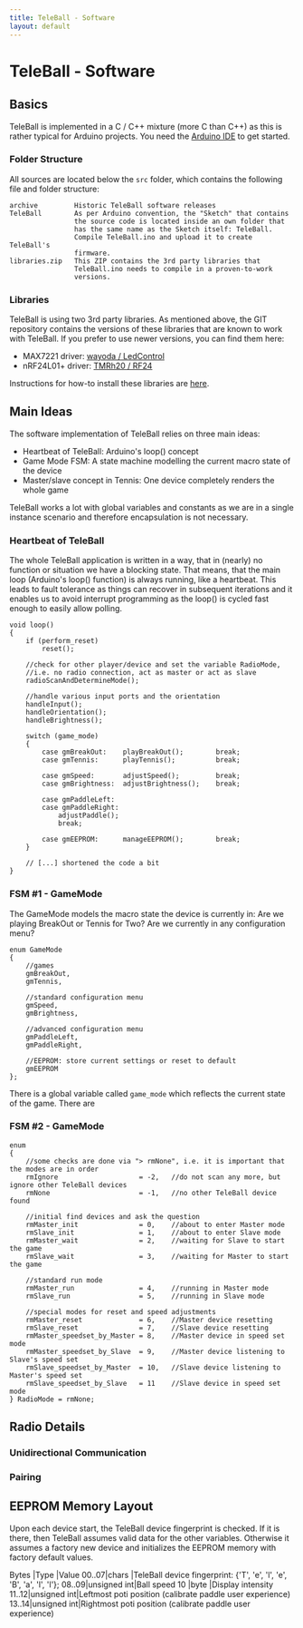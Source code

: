 ```yaml
---
title: TeleBall - Software
layout: default
---
```


TeleBall - Software
===================

Basics
------

TeleBall is implemented in a C / C++ mixture (more C than C++) as this is
rather typical for Arduino projects. You need the
[Arduino IDE](http://arduino.cc/de/Main/Software) to get started.

### Folder Structure

All sources are located below the `src` folder, which contains the following
file and folder structure:

    archive         Historic TeleBall software releases
    TeleBall        As per Arduino convention, the "Sketch" that contains
                    the source code is located inside an own folder that
                    has the same name as the Sketch itself: TeleBall.
                    Compile TeleBall.ino and upload it to create TeleBall's
                    firmware.
    libraries.zip   This ZIP contains the 3rd party libraries that
                    TeleBall.ino needs to compile in a proven-to-work
                    versions.

### Libraries

TeleBall is using two 3rd party libraries. As mentioned above, the GIT repository
contains the versions of these libraries that are known to work with TeleBall. If
you prefer to use newer versions, you can find them here:

* MAX7221 driver: [wayoda / LedControl](https://github.com/wayoda/LedControl)
* nRF24L01+ driver: [TMRh20 / RF24](http://tmrh20.github.io/RF24/)

Instructions for how-to install these libraries are [here](http://arduino.cc/en/Guide/Libraries).

Main Ideas
----------

The software implementation of TeleBall relies on three main ideas:

* Heartbeat of TeleBall: Arduino's loop() concept
* Game Mode FSM: A state machine modelling the current macro state of the device
* Master/slave concept in Tennis: One device completely renders the whole game

TeleBall works a lot with global variables and constants as we are in a single instance
scenario and therefore encapsulation is not necessary.

### Heartbeat of TeleBall

The whole TeleBall application is written in a way, that in (nearly) no function or situation
we have a blocking state. That means, that the main loop (Arduino's loop() function) is
always running, like a heartbeat. This leads to fault tolerance as things can recover in
subsequent iterations and it enables us to avoid interrupt programming as the loop() is
cycled fast enough to easily allow polling.

    void loop()
    {   
        if (perform_reset)
            reset();
            
        //check for other player/device and set the variable RadioMode,
        //i.e. no radio connection, act as master or act as slave
        radioScanAndDetermineMode();
        
        //handle various input ports and the orientation
        handleInput();
        handleOrientation();
        handleBrightness();
        
        switch (game_mode)
        {
            case gmBreakOut:    playBreakOut();        break;
            case gmTennis:      playTennis();          break;
            
            case gmSpeed:       adjustSpeed();         break;
            case gmBrightness:  adjustBrightness();    break;   
            
            case gmPaddleLeft:     
            case gmPaddleRight:
                adjustPaddle();
                break;

            case gmEEPROM:      manageEEPROM();        break;            
        }
        
        // [...] shortened the code a bit
    }


### FSM #1 - GameMode

The GameMode models the macro state the device is currently in: Are we playing BreakOut
or Tennis for Two? Are we currently in any configuration menu?

    enum GameMode
    {
        //games
        gmBreakOut,
        gmTennis,
        
        //standard configuration menu
        gmSpeed,
        gmBrightness,
        
        //advanced configuration menu
        gmPaddleLeft,
        gmPaddleRight,
        
        //EEPROM: store current settings or reset to default
        gmEEPROM
    };

There is a global variable called `game_mode` which reflects the current state of
the game. There are 

### FSM #2 - GameMode

    enum
    {
        //some checks are done via "> rmNone", i.e. it is important that the modes are in order
        rmIgnore                    = -2,   //do not scan any more, but ignore other TeleBall devices
        rmNone                      = -1,   //no other TeleBall device found
        
        //initial find devices and ask the question
        rmMaster_init               = 0,    //about to enter Master mode
        rmSlave_init                = 1,    //about to enter Slave mode
        rmMaster_wait               = 2,    //waiting for Slave to start the game
        rmSlave_wait                = 3,    //waiting for Master to start the game
        
        //standard run mode
        rmMaster_run                = 4,    //running in Master mode    
        rmSlave_run                 = 5,    //running in Slave mode
        
        //special modes for reset and speed adjustments
        rmMaster_reset              = 6,    //Master device resetting
        rmSlave_reset               = 7,    //Slave device resetting
        rmMaster_speedset_by_Master = 8,    //Master device in speed set mode
        rmMaster_speedset_by_Slave  = 9,    //Master device listening to Slave's speed set
        rmSlave_speedset_by_Master  = 10,   //Slave device listening to Master's speed set
        rmSlave_speedset_by_Slave   = 11    //Slave device in speed set mode
    } RadioMode = rmNone;

Radio Details
-------------

### Unidirectional Communication

### Pairing

EEPROM Memory Layout
--------------------

Upon each device start, the TeleBall device fingerprint is checked. If it is there,
then TeleBall assumes valid data for the other variables. Otherwise it assumes a
factory new device and initializes the EEPROM memory with factory default values.

Bytes |Type        |Value
00..07|chars       |TeleBall device fingerprint: {'T', 'e', 'l', 'e', 'B', 'a', 'l', 'l'};
08..09|unsigned int|Ball speed
10    |byte        |Display intensity
11..12|unsigned int|Leftmost poti position (calibrate paddle user experience)
13..14|unsigned int|Rightmost poti position (calibrate paddle user experience)
